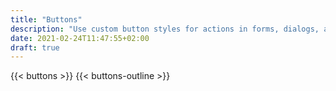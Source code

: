 ```yaml
---
title: "Buttons"
description: "Use custom button styles for actions in forms, dialogs, and more with support for multiple sizes, states, and more."
date: 2021-02-24T11:47:55+02:00
draft: true
---
```


{{< buttons >}}
{{< buttons-outline >}}
